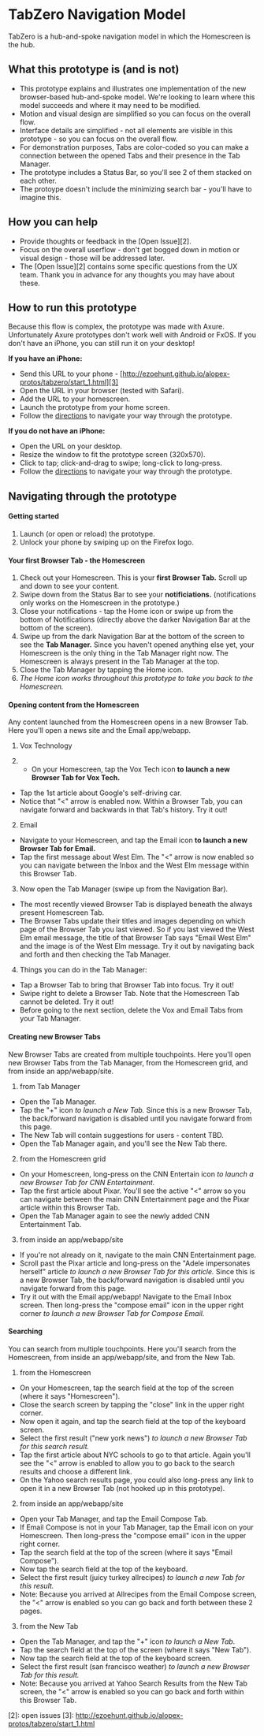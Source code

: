 # TabZero Navigation Model

TabZero is a hub-and-spoke navigation model in which the Homescreen is the hub.

## What this prototype is (and is not)
* This prototype explains and illustrates one implementation of the new browser-based hub-and-spoke model. We're looking to learn where this model succeeds and where it may need to be modified.
* Motion and visual design are simplified so you can focus on the overall flow.
* Interface details are simplified - not all elements are visible in this prototype - so you can focus on the overall flow.
* For demonstration purposes, Tabs are color-coded so you can make a connection between the opened Tabs and their presence in the Tab Manager.
* The prototype includes a Status Bar, so you'll see 2 of them stacked on each other.
* The protoype doesn't include the minimizing search bar - you'll have to imagine this.


## How you can help
* Provide thoughts or feedback in the [Open Issue][2].
* Focus on the overall userflow - don't get bogged down in motion or visual design - those will be addressed later.
* The [Open Issue][2] contains some specific questions from the UX team. Thank you in advance for any thoughts you may have about these. 


## How to run this prototype
Because this flow is complex, the prototype was made with Axure. Unfortunately Axure prototypes don't work well with Android or FxOS. If you don't have an iPhone, you can still run it on your desktop!

**If you have an iPhone:**
  * Send this URL to your phone - [http://ezoehunt.github.io/alopex-protos/tabzero/start_1.html][3]
  * Open the URL in your browser (tested with Safari).
  * Add the URL to your homescreen.
  * Launch the prototype from your home screen.
  * Follow the <a href="#directions">directions</a> to navigate your way through the prototype.

**If you do not have an iPhone:** 
  * Open the URL on your desktop.
  * Resize the window to fit the prototype screen (320x570).
  * Click to tap; click-and-drag to swipe; long-click to long-press.
  * Follow the <a href="#directions">directions</a> to navigate your way through the prototype. 


## <a name="directions"></a>Navigating through the prototype

#### Getting started
1. Launch (or open or reload) the prototype.
2. Unlock your phone by swiping up on the Firefox logo.


#### Your first Browser Tab - the Homescreen
1. Check out your Homescreen. This is your **first Browser Tab.** Scroll up and down to see your content.
2. Swipe down from the Status Bar to see your **notificiations.** (notifications only works on the Homescreen in the prototype.)
3. Close your notifications - tap the Home icon or swipe up from the bottom of Notifications (directly above the darker Navigation Bar at the bottom of the screen).
4. Swipe up from the dark Navigation Bar at the bottom of the screen to see the **Tab Manager.** Since you haven't opened anything else yet, your Homescreen is the only thing in the Tab Manager right now. The Homescreen is always present in the Tab Manager at the top. 
5. Close the Tab Manager by tapping the Home icon.
6. *The Home icon works throughout this prototype to take you back to the Homescreen.*


#### Opening content from the Homescreen

Any content launched from the Homescreen opens in a new Browser Tab. Here you'll open a news site and the Email app/webapp.

1. Vox Technology



2. * On your Homescreen, tap the Vox Tech icon **to launch a new Browser Tab for Vox Tech.**
  * Tap the 1st article about Google's self-driving car. 
  * Notice that "<" arrow is enabled now. Within a Browser Tab, you can navigate forward and backwards in that Tab's history. Try it out!
2. Email
  * Navigate to your Homescreen, and tap the Email icon **to launch a new Browser Tab for Email.**
  * Tap the first message about West Elm. The "<" arrow is now enabled so you can navigate between the Inbox and the West Elm message within this Browser Tab.
3. Now open the Tab Manager (swipe up from the Navigation Bar). 
  * The most recently viewed Browser Tab is displayed beneath the always present Homescreen Tab.
  * The Browser Tabs update their titles and images depending on which page of the Browser Tab you last viewed. So if you last viewed the West Elm email message, the title of that Browser Tab says "Email West Elm" and the image is of the West Elm message. Try it out by navigating back and forth and then checking the Tab Manager.
4. Things you can do in the Tab Manager:
  * Tap a Browser Tab to bring that Browser Tab into focus. Try it out!
  * Swipe right to delete a Browser Tab. Note that the Homescreen Tab cannot be deleted. Try it out!
  * Before going to the next section, delete the Vox and Email Tabs from your Tab Manager.


#### Creating new Browser Tabs

New Browser Tabs are created from multiple touchpoints. Here you'll open new Browser Tabs from the Tab Manager, from the Homescreen grid, and from inside an app/webapp/site.

1. from Tab Manager
  * Open the Tab Manager. 
  * Tap the "+" icon *to launch a New Tab.* Since this is a new Browser Tab, the back/forward navigation is disabled until you navigate forward from this page.
  * The New Tab will contain suggestions for users - content TBD.
  * Open the Tab Manager again, and you'll see the New Tab there.
2. from the Homescreen grid
  * On your Homescreen, long-press on the CNN Entertain icon *to launch a new Browser Tab for CNN Entertainment.*
  * Tap the first article about Pixar. You'll see the active "<" arrow so you can navigate between the main CNN Entertainment page and the Pixar article within this Browser Tab.
  * Open the Tab Manager again to see the newly added CNN Entertainment Tab.
3. from inside an app/webapp/site
  * If you're not already on it, navigate to the main CNN Entertainment page.
  * Scroll past the Pixar article and long-press on the "Adele impersonates herself" article *to launch a new Browser Tab for this article.* Since this is a new Browser Tab, the back/forward navigation is disabled until you navigate forward from this page.
  * Try it out with the Email app/webapp! Navigate to the Email Inbox screen. Then long-press the "compose email" icon in the upper right corner *to launch a new Browser Tab for Compose Email.* 


#### Searching

You can search from multiple touchpoints. Here you'll search from the Homescreen, from inside an app/webapp/site, and from the New Tab.

1. from the Homescreen
  * On your Homescreen, tap the search field at the top of the screen (where it says "Homescreen").
  * Close the search screen by tapping the "close" link in the upper right corner.
  *  Now open it again, and tap the search field at the top of the keyboard screen. 
  * Select the first result ("new york news") *to launch a new Browser Tab for this search result.*
  * Tap the first article about NYC schools to go to that article. Again you'll see the "<" arrow is enabled to allow you to go back to the search results and choose a different link. 
  * On the Yahoo search results page, you could also long-press any link to open it in a new Browser Tab (not hooked up in this prototype).
2. from inside an app/webapp/site
  * Open your Tab Manager, and tap the Email Compose Tab.
  * If Email Compose is not in your Tab Manager, tap the Email icon on your Homescreen. Then long-press the "compose email" icon in the upper right corner.
  * Tap the search field at the top of the screen (where it says "Email Compose").
  * Now tap the search field at the top of the keyboard.
  * Select the first result (juicy turkey allrecipes) *to launch a new Tab for this result.*
  * Note: Because you arrived at Allrecipes from the Email Compose screen, the "<" arrow is enabled so you can go back and forth between these 2 pages.
3. from the New Tab
  * Open the Tab Manager, and tap the "+" icon *to launch a New Tab.*
  * Tap the search field at the top of the screen (where it says "New Tab").
  * Now tap the search field at the top of the keyboard screen.
  * Select the first result (san francisco weather) *to launch a new Browser Tab for this result.*
  * Note: Because you arrived at Yahoo Search Results from the New Tab screen, the "<" arrow is enabled so you can go back and forth within this Browser Tab.



[2]: open issues
[3]: http://ezoehunt.github.io/alopex-protos/tabzero/start_1.html


